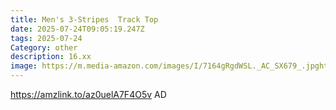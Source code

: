 ```yaml
---
title: Men's 3-Stripes  Track Top
date: 2025-07-24T09:05:19.247Z
tags: 2025-07-24
Category: other
description: 16.xx
image: https://m.media-amazon.com/images/I/7164gRgdWSL._AC_SX679_.jpghttps://m.media-amazon.com/images/I/7164gRgdWSL._AC_SX679_.jpg
---
```

https://amzlink.to/az0uelA7F4O5v
AD